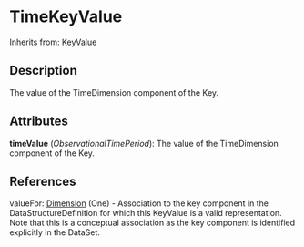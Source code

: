 
# TimeKeyValue

Inherits from: [KeyValue](KeyValue.md)



## Description

The value of the TimeDimension component of the Key.


## Attributes

**timeValue** (*ObservationalTimePeriod*): The value of the TimeDimension component of the Key.



## References

valueFor: [Dimension](Dimension.md) (One) - Association to the key component in the DataStructureDefinition for which this KeyValue is a valid representation. Note that this is a conceptual association as the key component is identified explicitly in the DataSet.




